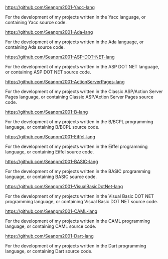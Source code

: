 https://github.com/Seanpm2001-Yacc-lang

For the development of my projects written in the Yacc language, or containing Yacc source code.

https://github.com/Seanpm2001-Ada-lang

For the development of my projects written in the Ada language, or containing Ada source code.

https://github.com/Seanpm2001-ASP-DOT-NET-lang

For the development of my projects written in the ASP DOT NET language, or containing ASP DOT NET source code.

https://github.com/Seanpm2001-ActionServerPages-lang

For the development of my projects written in the Classic ASP/Action Server Pages language, or containing Classic ASP/Action Server Pages source code.

https://github.com/Seanpm2001-B-lang

For the development of my projects written in the B/BCPL programming language, or containing B/BCPL source code.

https://github.com/Seanpm2001-Eiffel-lang

For the development of my projects written in the Eiffel programming language, or containing Eiffel source code.

https://github.com/Seanpm2001-BASIC-lang

For the development of my projects written in the BASIC programming language, or containing BASIC source code.

https://github.com/Seanpm2001-VisualBasicDotNet-lang

For the development of my projects written in the Visual Basic DOT NET programming language, or containing Visual Basic DOT NET source code.

https://github.com/Seanpm2001-CAML-lang

For the development of my projects written in the CAML programming language, or containing CAML source code.

https://github.com/Seanpm2001-Dart-lang

For the development of my projects written in the Dart programming language, or containing Dart source code.

<!--

### Extras

GitHub recognizes B/BCPL source code as Limbo code. I can see this, because these 2 bell labs languages are very similar, and Limbo is more used than B, as B was just a prototype of the C programming language.

I used a colorful B logo to be unique, as the B programming language did not have its own icon.

!-->

